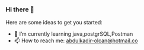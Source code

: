 ### Hi there 👋

Here are some ideas to get you started:

- 🌱 I’m currently learning java,postgrSQL,Postman 
- 📫 How to reach me: abdulkadir-olcan@hotmail.co

